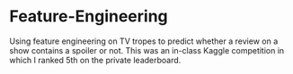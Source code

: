 # Feature-Engineering
Using feature engineering on TV tropes to predict whether a review on a show contains a spoiler or not. This was an in-class Kaggle competition in which I ranked 5th on the private leaderboard.
